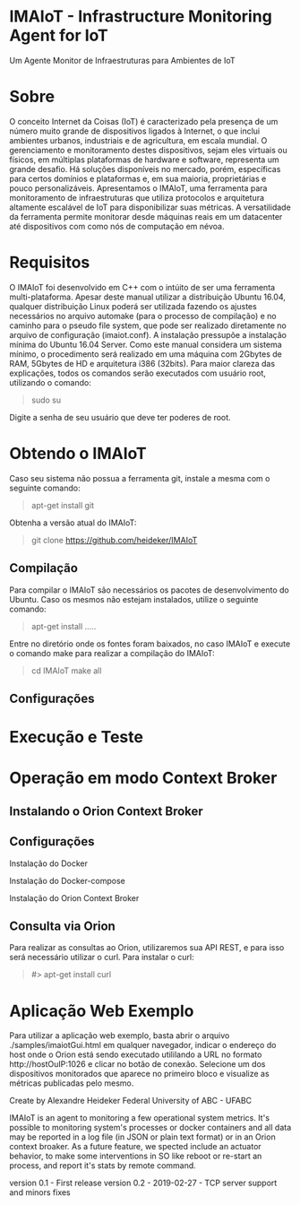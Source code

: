 # IMAIoT - Infrastructure Monitoring Agent for IoT
Um Agente Monitor de Infraestruturas para Ambientes de IoT

# Sobre
O conceito Internet da Coisas (IoT) é caracterizado pela presença de um número muito grande de dispositivos ligados à Internet, o que inclui ambientes urbanos, industriais e de agricultura, em escala mundial. O gerenciamento e monitoramento destes dispositivos, sejam eles virtuais ou físicos, em múltiplas plataformas de hardware e software, representa um grande desafio. Há soluções disponíveis no mercado, porém, específicas para certos domínios e plataformas e, em sua maioria, proprietárias e pouco personalizáveis. Apresentamos o IMAIoT, uma ferramenta para monitoramento de infraestruturas que utiliza protocolos e arquitetura altamente escalável de IoT para disponibilizar suas métricas. A versatilidade da ferramenta permite monitorar desde máquinas reais em um datacenter até dispositivos com como nós de computação em névoa.

# Requisitos

O IMAIoT foi desenvolvido em C++ com o intúito de ser uma ferramenta multi-plataforma. Apesar deste manual utilizar a distribuição Ubuntu 16.04, qualquer distribuição Linux poderá ser utilizada fazendo os ajustes necessários no arquivo automake (para o processo de compilação) e no caminho para o pseudo file system, que pode ser realizado diretamente no arquivo de configuração (imaiot.conf). A instalação pressupõe a instalação mínima do Ubuntu 16.04 Server. Como este manual considera um sistema mínimo, o procedimento será realizado em uma máquina com 2Gbytes de RAM, 5Gbytes de HD e arquitetura i386 (32bits).
Para maior clareza das explicações, todos os comandos serão executados com usuário root, utilizando o comando:

> sudo su

Digite a senha de seu usuário que deve ter poderes de root.

# Obtendo o IMAIoT

Caso seu sistema não possua a ferramenta git, instale a mesma com o seguinte comando:

> apt-get install git

Obtenha a versão atual do IMAIoT:

> git clone https://github.com/heideker/IMAIoT

## Compilação 

Para compilar o IMAIoT são necessários os pacotes de desenvolvimento do Ubuntu. Caso os mesmos não estejam instalados, utilize o seguinte comando:

> apt-get install .....

Entre no diretório onde os fontes foram baixados, no caso IMAIoT e execute o comando make para realizar a compilação do IMAIoT:

> cd IMAIoT
> make all


## Configurações


# Execução e Teste




# Operação em modo Context Broker

## Instalando o Orion Context Broker


## Configurações


Instalação do Docker

Instalação do Docker-compose

Instalação do Orion Context Broker

## Consulta via Orion

Para realizar as consultas ao Orion, utilizaremos sua API REST, e para isso será necessário utilizar o curl. Para instalar o curl:

> #> apt-get install curl  



# Aplicação Web Exemplo

Para utilizar a aplicação web exemplo, basta abrir o arquivo ./samples/imaiotGui.html em qualquer navegador, indicar o endereço do host onde o Orion está sendo executado utililando a URL no formato http://hostOuIP:1026 e clicar no botão de conexão. Selecione um dos dispositivos monitorados que aparece no primeiro bloco e visualize as métricas publicadas pelo mesmo.

 


Create by Alexandre Heideker 
Federal University of ABC - UFABC

IMAIoT is an agent to monitoring a few operational system metrics. It's possible to monitoring system's processes or docker containers and all data may be reported in a log file (in JSON or plain text format) or in an Orion context broaker.
As a future feature, we spected include an actuator behavior, to make some interventions in SO like reboot or re-start an process, and report it's stats by remote command.

version 0.1 - First release
version 0.2 - 2019-02-27 - TCP server support and minors fixes
